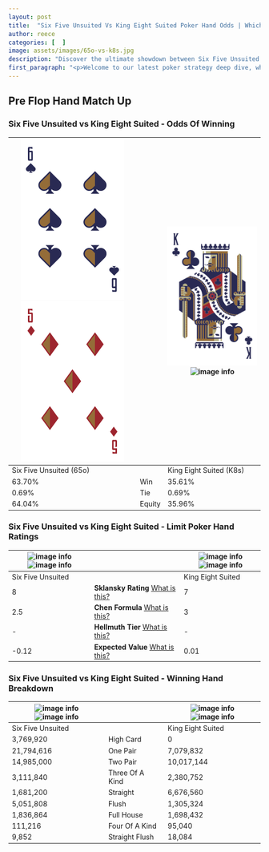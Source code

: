 ```yaml
---
layout: post
title:  "Six Five Unsuited Vs King Eight Suited Poker Hand Odds | Which Is The Better Hand In Poker? A Complete Guide"
author: reece
categories: [  ]
image: assets/images/65o-vs-k8s.jpg
description: "Discover the ultimate showdown between Six Five Unsuited and King Eight Suited in poker! Uncover the odds, strategies, and scenarios where one hand triumphs over the other. Get ready to up your poker game with this thrilling analysis."
first_paragraph: "<p>Welcome to our latest poker strategy deep dive, where we're pitting two distinct hands against each other in a high-stakes showdown: Six Five Unsuited vs King Eight Suited.</p><p>In the dynamic world of poker, every decision counts, and knowing which hand holds the upper hand is key to your success at the table.</p><p>In this article, we'll dissect these two hands, explore the scenarios where one dominates the other, and equip you with the knowledge to make strategic choices that can tip the odds in your favor.</p><p>Get ready to unravel the intriguing dynamics of these poker hands and elevate your game to new heights.</p>"
---
```




[comment]: # (sp0)

## Pre Flop Hand Match Up

<div class="table hand-ratings" markdown="1"> 



### Six Five Unsuited vs King Eight Suited - Odds Of Winning


    
| ![image info](assets/images/hand1/6.png) ![image info](assets/images/hand1/5o.png) |  | ![image info](assets/images/hand2/k.png) ![image info](assets/images/hand2/8s.png) |
| -------- | -------- | -------- |
| Six Five Unsuited (65o) |  | King Eight Suited (K8s) |
| 63.70% | Win | 35.61% |
| 0.69% | Tie | 0.69% |
| 64.04% | Equity | 35.96% |




[comment]: # (sp1)



### Six Five Unsuited vs King Eight Suited - Limit Poker Hand Ratings


    
| ![image info](https://www.riverpairs.com/assets/images/hand1/6.png) ![image info](https://www.riverpairs.com/assets/images/hand1/5o.png) |  | ![image info](https://www.riverpairs.com/assets/images/hand2/k.png) ![image info](https://www.riverpairs.com/assets/images/hand2/8s.png) |
| -------- | -------- | -------- |
| Six Five Unsuited |  | King Eight Suited |
| 8 | **Sklansky Rating** [What is this?](/sklansky-rating-explained) | 7 |
| 2.5 | **Chen Formula** [What is this?](/chen-formula-explained) | 3 |
| - | **Hellmuth Tier** [What is this?](/Hellmuth-tier-explained) | - |
| -0.12 | **Expected Value** [What is this?](/expected-value-explained) | 0.01 |




[comment]: # (sp2)



### Six Five Unsuited vs King Eight Suited - Winning Hand Breakdown


    
| ![image info](https://www.riverpairs.com/assets/images/hand1/6.png) ![image info](https://www.riverpairs.com/assets/images/hand1/5o.png) |  | ![image info](https://www.riverpairs.com/assets/images/hand2/k.png) ![image info](https://www.riverpairs.com/assets/images/hand2/8s.png) |
| -------- | -------- | -------- |
| Six Five Unsuited |  | King Eight Suited |
| 3,769,920 | High Card | 0 |
| 21,794,616 | One Pair | 7,079,832 |
| 14,985,000 | Two Pair | 10,017,144 |
| 3,111,840 | Three Of A Kind | 2,380,752 |
| 1,681,200 | Straight | 6,676,560 |
| 5,051,808 | Flush | 1,305,324 |
| 1,836,864 | Full House | 1,698,432 |
| 111,216 | Four Of A Kind | 95,040 |
| 9,852 | Straight Flush | 18,084 |




[comment]: # (sp3)



</div>

[comment]: # (sp4)



[comment]: # (sp5)

